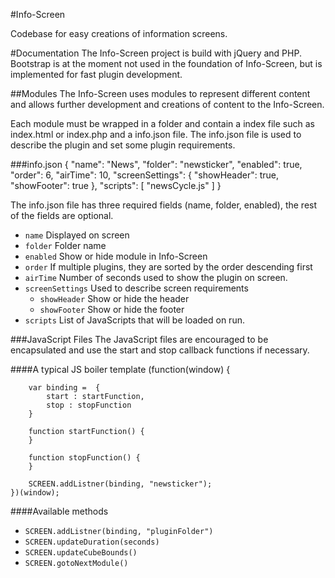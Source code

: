 #Info-Screen

Codebase for easy creations of information screens. 

#Documentation
The Info-Screen project is build with jQuery and PHP. Bootstrap is at the moment not used in the foundation of Info-Screen, but is implemented for fast plugin development.

##Modules
The Info-Screen uses modules to represent different content and allows further development and creations of content to the Info-Screen.

Each module must be wrapped in a folder and contain a index file such as index.html or index.php and a info.json file. The info.json file is used to describe the plugin and set some plugin requirements.

###info.json
	{
		"name": "News",
		"folder": "newsticker",
		"enabled": true,
		"order": 6,
		"airTime": 10,
		"screenSettings": {
			"showHeader": true,
			"showFooter": true
		},
		"scripts": [
			"newsCycle.js"
		]
	}
	
The info.json file has three required fields (name, folder, enabled), the rest of the fields are optional.

* `name` Displayed on screen
* `folder` Folder name
* `enabled` Show or hide module in Info-Screen
* `order` If multiple plugins, they are sorted by the order descending first
* `airTime` Number of seconds used to show the plugin on screen.
* `screenSettings` Used to describe screen requirements
  *  `showHeader` Show or hide the header
  *  `showFooter` Show or hide the footer
* `scripts` List of JavaScripts that will be loaded on run.
	
###JavaScript Files
The JavaScript files are encouraged to be encapsulated and use the start and stop callback functions if necessary. 

####A typical JS boiler template
	(function(window) {

		var binding =  {
			start : startFunction,
			stop : stopFunction
		}

		function startFunction() {
		}

		function stopFunction() {
		}

		SCREEN.addListner(binding, "newsticker");
	})(window);

####Available methods
* `SCREEN.addListner(binding, "pluginFolder")`
* `SCREEN.updateDuration(seconds)`
* `SCREEN.updateCubeBounds()`
* `SCREEN.gotoNextModule()` 







